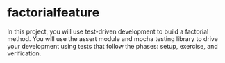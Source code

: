 # factorialfeature
In this project, you will use test-driven development to build a factorial method. You will use the assert module and mocha testing library to drive your development using tests that follow the phases: setup, exercise, and verification.
